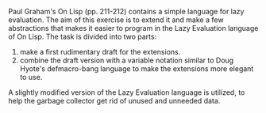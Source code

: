 Paul Graham's On Lisp (pp. 211-212) contains a simple language for lazy evaluation.
The aim of this exercise is to extend it and make a few abstractions that makes it easier to program in the Lazy Evaluation language of On Lisp.
The task is divided into two parts:

1. make a first rudimentary draft for the extensions.
2. combine the draft version with a variable notation similar to Doug Hyote's defmacro-bang language to make the extensions more elegant to use.

A slightly modified version of the Lazy Evaluation language is utilized, to help the garbage collector get rid of unused and unneeded data.
